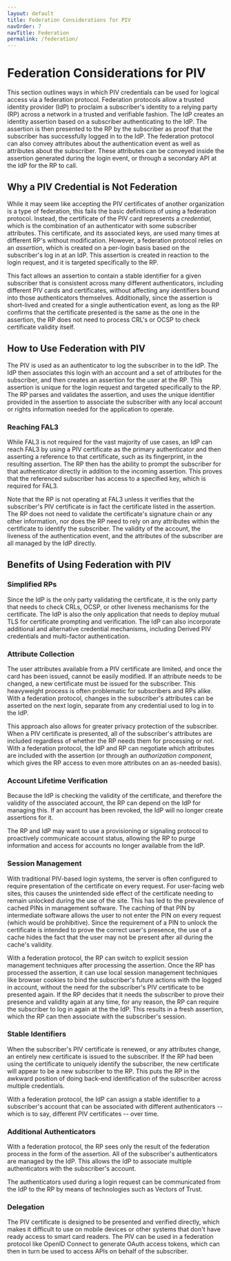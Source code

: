 ```yaml
---
layout: default
title: Federation Considerations for PIV
navOrder: 7
navTitle: Federation
permalink: /federation/
---
```


# Federation Considerations for PIV

This section outlines ways in which PIV credentials can be used for logical access via a federation protocol. Federation protocols allow a trusted identity provider (IdP) to proclaim a subscriber's identity to a relying party (RP) across a network in a trusted and verifiable fashion. The IdP creates an identity assertion based on a subscriber authenticating to the IdP. The assertion is then presented to the RP by the subscriber as proof that the subscriber has successfully logged in to the IdP. The federation protocol can also convey attributes about the authentication event as well as attributes about the subscriber. These attributes can be conveyed inside the assertion generated during the login event, or through a secondary API at the IdP for the RP to call.

## Why a PIV Credential is Not Federation

While it may seem like accepting the PIV certificates of another organization is a type of federation, this fails the basic definitions of using a federation protocol. Instead, the certificate of the PIV card represents a _credential_, which is the combination of an authenticator with some subscriber attributes. This certificate, and its associated keys, are used many times at different RP's without modification. However, a federation protocol relies on an _assertion_, which is created on a per-login basis based on the subscriber's log in at an IdP. This assertion is created in reaction to the login request, and it is targeted specifically to the RP. 

This fact allows an assertion to contain a stable identifier for a given subscriber that is consistent across many different authenticators, including different PIV cards and certificates, without affecting any identifiers bound into those authenticators themselves. Additionally, since the assertion is short-lived and created for a single authentication event, as long as the RP confirms that the certificate presented is the same as the one in the assertion, the RP does not need to process CRL's or OCSP to check certificate validity itself. 

## How to Use Federation with PIV

The PIV is used as an authenticator to log the subscriber in to the IdP. The IdP then associates this login with an account and a set of attributes for the subscriber, and then creates an assertion for the user at the RP. This assertion is unique for the login request and targeted specifically to the RP. The RP parses and validates the assertion, and uses the unique identifier provided in the assertion to associate the subscriber with any local account or rights information needed for the application to operate. 

### Reaching FAL3

While FAL3 is not required for the vast majority of use cases, an IdP can reach FAL3 by using a PIV certificate as the primary authenticator and then asserting a reference to that certificate, such as its fingerprint, in the resulting assertion. The RP then has the ability to prompt the subscriber for that authenticator directly in addition to the incoming assertion. This proves that the referenced subscriber has access to a specified key, which is required for FAL3.

Note that the RP is not operating at FAL3 unless it verifies that the subscriber's PIV certificate is in fact the certificate listed in the assertion. The RP does not need to validate the certificate's signature chain or any other information, nor does the RP need to rely on any attributes within the certificate to identify the subscriber. The validity of the account, the liveness of the authentication event, and the attributes of the subscriber are all managed by the IdP directly.

## Benefits of Using Federation with PIV

### Simplified RPs

Since the IdP is the only party validating the certificate, it is the only party that needs to check CRLs, OCSP, or other liveness mechanisms for the certificate. The IdP is also the only application that needs to deploy mutual TLS for certificate prompting and verification. The IdP can also incorporate additional and alternative credential mechanisms, including Derived PIV credentials and multi-factor authentication. 

### Attribute Collection

The user attributes available from a PIV certificate are limited, and once the card has been issued, cannot be easily modified. If an attribute needs to be changed, a new certificate must be issued for the subscriber. This heavyweight process is often problematic for subscribers and RPs alike. With a federation protocol, changes in the subscriber's attributes can be asserted on the next login, separate from any credential used to log in to the IdP. 

This approach also allows for greater privacy protection of the subscriber. When a PIV certificate is presented, all of the subscriber's attributes are included regardless of whether the RP needs them for processing or not. With a federation protocol, the IdP and RP can negotiate which attributes are included with the assertion (or through an _authorization component_, which gives the RP access to even more attributes on an as-needed basis). 

### Account Lifetime Verification

Because the IdP is checking the validity of the certificate, and therefore the validity of the associated account, the RP can depend on the IdP for managing this. If an account has been revoked, the IdP will no longer create assertions for it. 

The RP and IdP may want to use a provisioning or signaling protocol to proactively communicate account status, allowing the RP to purge information and access for accounts no longer available from the IdP. 

### Session Management

With traditional PIV-based login systems, the server is often configured to require presentation of the certificate on every request. For user-facing web sites, this causes the unintended side effect of the certificate needing to remain unlocked during the use of the site. This has led to the prevalence of cached PINs in management software. The caching of that PIN by intermediate software allows the user to not enter the PIN on every request (which would be prohibitive). Since the requirement of a PIN to unlock the certificate is intended to prove the correct user's presence, the use of a cache hides the fact that the user may not be present after all during the cache's validity. 

With a federation protocol, the RP can switch to explicit session management techniques after processing the assertion. Once the RP has processed the assertion, it can use local session management techniques like browser cookies to bind the subscriber's future actions with the logged in account, without the need for the subscriber's PIV certificate to be presented again. If the RP decides that it needs the subscriber to prove their presence and validity again at any time, for any reason, the RP can require the subscriber to log in again at the the IdP. This results in a fresh assertion, which the RP can then associate with the subscriber's session. 

### Stable Identifiers

When the subscriber's PIV certificate is renewed, or any attributes change, an entirely new certificate is issued to the subscriber. If the RP had been using the certificate to uniquely identify the subscriber, the new certificate will appear to be a new subscriber to the RP. This puts the RP in the awkward position of doing back-end identification of the subscriber across multiple credentials. 

With a federation protocol, the IdP can assign a stable identifier to a subscriber's account that can be associated with different authenticators -- which is to say, different PIV certificates -- over time. 

### Additional Authenticators

With a federation protocol, the RP sees only the result of the federation process in the form of the assertion. All of the subscriber's authenticators are managed by the IdP. This allows the IdP to associate multiple authenticators with the subscriber's account. 

The authenticators used during a login request can be communicated from the IdP to the RP by means of technologies such as Vectors of Trust. 

### Delegation

The PIV certificate is designed to be presented and verified directly, which makes it difficult to use on mobile devices or other systems that don't have ready access to smart card readers. The PIV can be used in a federation protocol like OpenID Connect to generate OAuth access tokens, which can then in turn be used to access APIs on behalf of the subscriber.